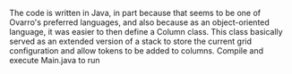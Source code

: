 The code is written in Java, in part because that seems to be one of Ovarro's preferred languages, and also because as an object-oriented language, it was easier to then define a Column class. This class basically served as an extended version of a stack to store the current grid configuration and allow tokens to be added to columns. 
Compile and execute Main.java to run